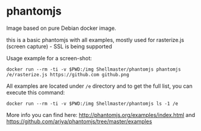# phantomjs

Image based on pure Debian docker image.

this is a basic phantomjs with all examples, mostly used for rasterize.js (screen capture) - SSL is being supported

Usage example for a screen-shot:

`docker run --rm -ti -v $PWD:/img Shellmaster/phantomjs phantomjs /e/rasterize.js https://github.com github.png`

All examples are located under `/e` directory and to get the full list, you can execute this command:

`docker run --rm -ti -v $PWD:/img Shellmaster/phantomjs ls -1 /e`

More info you can find here: http://phantomjs.org/examples/index.html and https://github.com/ariya/phantomjs/tree/master/examples


